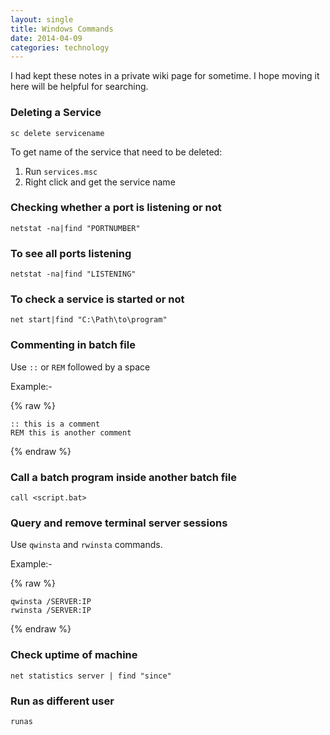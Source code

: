 ```yaml
---
layout: single
title: Windows Commands
date: 2014-04-09
categories: technology
---
```


I had kept these notes in a private wiki page for sometime.
I hope moving it here will be helpful for searching.

### Deleting a Service

`sc delete servicename`

To get name of the service that need to be deleted:

1. Run `services.msc`
1. Right click and get the service name


### Checking whether a port is listening or not

`netstat -na|find "PORTNUMBER"`

### To see all ports listening

`netstat -na|find "LISTENING"`

### To check a service is started or not

`net start|find "C:\Path\to\program"`

### Commenting in batch file

Use `::` or `REM` followed by a space

Example:-

{% raw %}
```
:: this is a comment
REM this is another comment
```
{% endraw %}

### Call a batch program inside another batch file

`call <script.bat>`

### Query and remove terminal server sessions

Use `qwinsta` and `rwinsta` commands.

Example:-

{% raw %}
```
qwinsta /SERVER:IP
rwinsta /SERVER:IP
```
{% endraw %}

### Check uptime of machine

`net statistics server | find "since"`

### Run as different user

`runas`

